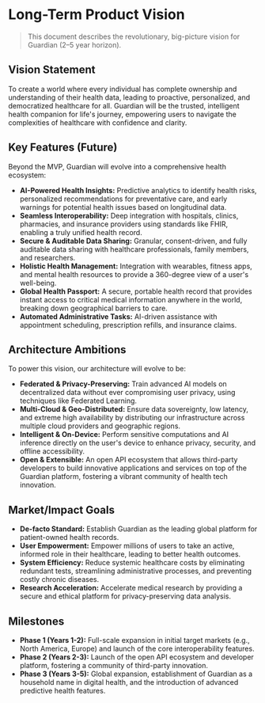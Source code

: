 # Long-Term Product Vision

> This document describes the revolutionary, big-picture vision for Guardian (2–5 year horizon).

## Vision Statement

To create a world where every individual has complete ownership and understanding of their health data, leading to proactive, personalized, and democratized healthcare for all. Guardian will be the trusted, intelligent health companion for life's journey, empowering users to navigate the complexities of healthcare with confidence and clarity.

## Key Features (Future)

Beyond the MVP, Guardian will evolve into a comprehensive health ecosystem:

*   **AI-Powered Health Insights:** Predictive analytics to identify health risks, personalized recommendations for preventative care, and early warnings for potential health issues based on longitudinal data.
*   **Seamless Interoperability:** Deep integration with hospitals, clinics, pharmacies, and insurance providers using standards like FHIR, enabling a truly unified health record.
*   **Secure & Auditable Data Sharing:** Granular, consent-driven, and fully auditable data sharing with healthcare professionals, family members, and researchers.
*   **Holistic Health Management:** Integration with wearables, fitness apps, and mental health resources to provide a 360-degree view of a user's well-being.
*   **Global Health Passport:** A secure, portable health record that provides instant access to critical medical information anywhere in the world, breaking down geographical barriers to care.
*   **Automated Administrative Tasks:** AI-driven assistance with appointment scheduling, prescription refills, and insurance claims.

## Architecture Ambitions

To power this vision, our architecture will evolve to be:

*   **Federated & Privacy-Preserving:** Train advanced AI models on decentralized data without ever compromising user privacy, using techniques like Federated Learning.
*   **Multi-Cloud & Geo-Distributed:** Ensure data sovereignty, low latency, and extreme high availability by distributing our infrastructure across multiple cloud providers and geographic regions.
*   **Intelligent & On-Device:** Perform sensitive computations and AI inference directly on the user's device to enhance privacy, security, and offline accessibility.
*   **Open & Extensible:** An open API ecosystem that allows third-party developers to build innovative applications and services on top of the Guardian platform, fostering a vibrant community of health tech innovation.

## Market/Impact Goals

*   **De-facto Standard:** Establish Guardian as the leading global platform for patient-owned health records.
*   **User Empowerment:** Empower millions of users to take an active, informed role in their healthcare, leading to better health outcomes.
*   **System Efficiency:** Reduce systemic healthcare costs by eliminating redundant tests, streamlining administrative processes, and preventing costly chronic diseases.
*   **Research Acceleration:** Accelerate medical research by providing a secure and ethical platform for privacy-preserving data analysis.

## Milestones

*   **Phase 1 (Years 1-2):** Full-scale expansion in initial target markets (e.g., North America, Europe) and launch of the core interoperability features.
*   **Phase 2 (Years 2-3):** Launch of the open API ecosystem and developer platform, fostering a community of third-party innovation.
*   **Phase 3 (Years 3-5):** Global expansion, establishment of Guardian as a household name in digital health, and the introduction of advanced predictive health features.
 